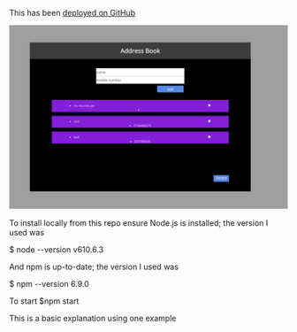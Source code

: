 This has been [deployed on GitHub](https://tomsstuff101.github.io/addressBook-react/)

<a href="https://tomsstuff101.github.io/addressBook-react/">
<img src="https://github.com/tomsstuff101/addressBook-react/blob/master/README-Images/React%20-%20Addressbook.png" width="1000px" height="auto" >
</a>


To install locally from this repo ensure Node.js is installed; the version I used was

$ node --version
v610.6.3

And npm is up-to-date; the version I used was

$ npm --version
6.9.0


To start
$npm start


This is a basic explanation using one example
